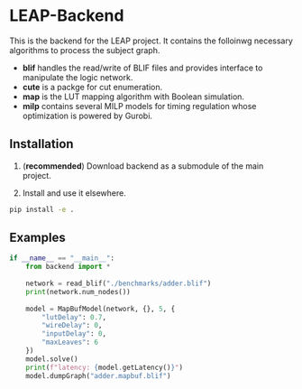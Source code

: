 LEAP-Backend
============

This is the backend for the LEAP project. It contains the folloinwg necessary algorithms to process the subject graph.
- **blif** handles the read/write of BLIF files and provides interface to manipulate the logic network.
- **cute** is a packge for cut enumeration.
- **map** is the LUT mapping algorithm with Boolean simulation.
- **milp** contains several MILP models for timing regulation whose optimization is powered by Gurobi.

Installation
------------

1. (**recommended**) Download backend as a submodule of the main project.

2. Install and use it elsewhere.

```bash
pip install -e .
```

Examples
--------

```python
if __name__ == "__main__":
    from backend import *
    
    network = read_blif("./benchmarks/adder.blif")
    print(network.num_nodes())
    
    model = MapBufModel(network, {}, 5, {
        "lutDelay": 0.7,
        "wireDelay": 0,
        "inputDelay": 0,
        "maxLeaves": 6
    })
    model.solve()
    print(f"latency: {model.getLatency()}")
    model.dumpGraph("adder.mapbuf.blif")
```